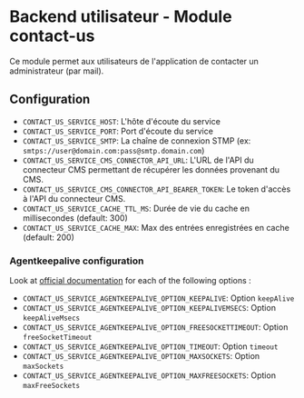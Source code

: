 # Backend utilisateur - Module contact-us
Ce module permet aux utilisateurs de l'application de contacter un administrateur (par mail).

## Configuration
- `CONTACT_US_SERVICE_HOST`: L'hôte d'écoute du service
- `CONTACT_US_SERVICE_PORT`: Port d'écoute du service
- `CONTACT_US_SERVICE_SMTP`: La chaîne de connexion STMP (ex: `smtps://user@domain.com:pass@smtp.domain.com`)
- `CONTACT_US_SERVICE_CMS_CONNECTOR_API_URL`: L'URL de l'API du connecteur CMS permettant de récupérer les données provenant du CMS.
- `CONTACT_US_SERVICE_CMS_CONNECTOR_API_BEARER_TOKEN`: Le token d'accès à l'API du connecteur CMS.
- `CONTACT_US_SERVICE_CACHE_TTL_MS`: Durée de vie du cache en millisecondes (default: 300)
- `CONTACT_US_SERVICE_CACHE_MAX`: Max des entrées enregistrées en cache (default: 200)

### Agentkeepalive configuration
Look at [official documentation](https://github.com/node-modules/agentkeepalive#new-agentoptions) for each of the following options :
- `CONTACT_US_SERVICE_AGENTKEEPALIVE_OPTION_KEEPALIVE`: Option `keepAlive`
- `CONTACT_US_SERVICE_AGENTKEEPALIVE_OPTION_KEEPALIVEMSECS`: Option `keepAliveMsecs`
- `CONTACT_US_SERVICE_AGENTKEEPALIVE_OPTION_FREESOCKETTIMEOUT`: Option `freeSocketTimeout`
- `CONTACT_US_SERVICE_AGENTKEEPALIVE_OPTION_TIMEOUT`: Option `timeout`
- `CONTACT_US_SERVICE_AGENTKEEPALIVE_OPTION_MAXSOCKETS`: Option `maxSockets`
- `CONTACT_US_SERVICE_AGENTKEEPALIVE_OPTION_MAXFREESOCKETS`: Option `maxFreeSockets`
- `CONTACT_US_SERVICE_AGENTKEEPALIVE_OPTION_SOCKETACTIVETTL`: Option `socketActiveTTL`
